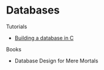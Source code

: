 # Databases
Tutorials
- [Building a database in C](https://cstack.github.io/db_tutorial/parts/part1.html)

Books
- Database Design for Mere Mortals
